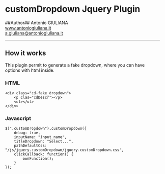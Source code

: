 customDropdown Jquery Plugin
============================

##Author##
Antonio GIULIANA<br />
www.antoniogiuliana.it<br />
a.giuliana@antoniogiuliana.it

----------

## How it works ##

This plugin permit to generate a fake dropdown, where you can have options with html inside.

### HTML ###

	<div class="cd-fake_dropdown">
		<p clas="cdDescr"></p>
		<ul></ul>
	</div>
 
### Javascript ###
 
 	$(".customDropdown").customDropdown({
		debug: true,
		inputName: "input_name",
		titleDropdown: "Select...",
		pathDefaultCss: "/js/jquery.customDropdown/jquery.customDropdown.css",
		clickCallback: function() {
			ownFunction();
		}
 	});
